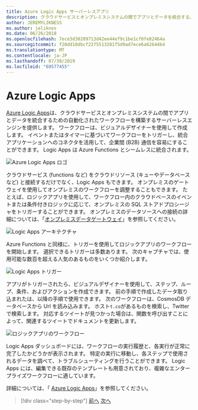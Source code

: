 ```yaml
---
title: Azure Logic Apps サーバーレスアプリ
description: クラウドサービスとオンプレミスシステムの間でアプリとデータを統合する、自動化されたスケーラブルなワークフローの構築を Azure Logic Apps できます。
author: JEREMYLIKNESS
ms.author: jeliknes
ms.date: 06/26/2018
ms.openlocfilehash: 7ece3d30209713d42ee44ef9c1be1cf0fe82464a
ms.sourcegitcommit: f20dd18dbcf2275513281f5d9ad7ece6a62644b4
ms.translationtype: MT
ms.contentlocale: ja-JP
ms.lasthandoff: 07/30/2019
ms.locfileid: "69577455"
---
```

# <a name="azure-logic-apps"></a>Azure Logic Apps

[Azure Logic Apps](https://docs.microsoft.com/azure/logic-apps)は、クラウドサービスとオンプレミスシステムの間でアプリとデータを統合するための自動化されたワークフローを構築するサーバーレスエンジンを提供します。 ワークフローは、ビジュアルデザイナーを使用して作成します。 イベントまたはタイマーに基づいてワークフローをトリガーし、統合アプリケーションへのコネクタを活用して、企業間 (B2B) 通信を容易にすることができます。 Logic Apps は Azure Functions とシームレスに統合されます。

![Azure Logic Apps ロゴ](./media/logic-apps-logo.png)

クラウドサービス (functions など) をクラウドリソース (キューやデータベースなど) と接続するだけでなく、Logic Apps もできます。 オンプレミスのゲートウェイを使用してオンプレミスのワークフローを調整することもできます。 たとえば、ロジックアプリを使用して、ワークフロー内のクラウドベースのイベントまたは条件付きロジックに応じて、オンプレミスの SQL ストアドプロシージャをトリガーすることができます。 オンプレミスのデータソースへの接続の詳細については、「[オンプレミスデータゲートウェイ](https://docs.microsoft.com/azure/analysis-services/analysis-services-gateway)」を参照してください。

![Logic Apps アーキテクチャ](./media/logic-apps-architecture.png)

Azure Functions と同様に、トリガーを使用してロジックアプリのワークフローを開始します。 選択できるトリガーは多数あります。 次のキャプチャでは、使用可能な数百を超える人気のあるものをいくつか紹介します。

![Logic Apps トリガー](./media/logic-app-triggers.png)

アプリがトリガーされたら、ビジュアルデザイナーを使用して、ステップ、ループ、条件、およびアクションを作成できます。 前の手順で作成したデータ取り込まれたは、以降の手順で使用できます。 次のワークフローは、CosmosDB データベースから Url を読み込みます。 ホスト`t.co`があるものを検索し、Twitter で検索します。 対応するツイートが見つかった場合は、関数を呼び出すことによって、関連するツイートでドキュメントを更新します。

![ロジックアプリのワークフロー](./media/logic-app-workflow.png)

Logic Apps ダッシュボードには、ワークフローの実行履歴と、各実行が正常に完了したかどうかが表示されます。 特定の実行に移動し、各ステップで使用されるデータを調べて、トラブルシューティングを行うことができます。 Logic Apps には、編集できる既存のテンプレートも用意されており、複雑なエンタープライズワークフローに適しています。

詳細については、「 [Azure Logic Apps](https://docs.microsoft.com/azure/logic-apps)」を参照してください。

>[!div class="step-by-step"]
>[前へ](application-insights.md)
>[次へ](event-grid.md)
